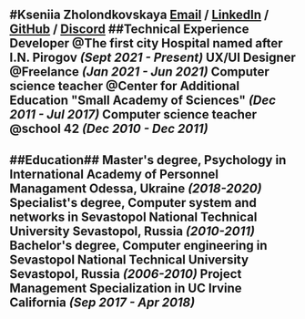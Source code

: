 #Kseniia Zholondkovskaya
[Email](zholondkovskaya@gmail.com) / [LinkedIn](https://www.linkedin.com/in/kseniia-zholondkovska-87a98a61) / [GitHub](https://github.com/Zholondkovska) / [Discord](Kseniia (@Zholondkovska)) 
##Technical Experience
**Developer** @The first city Hospital named after I.N. Pirogov *(Sept 2021 - Present)*
**UX/UI Designer** @Freelance *(Jan 2021 - Jun 2021)*
**Computer science teacher** @Center for Additional Education "Small Academy of Sciences" *(Dec 2011 - Jul 2017)*
**Computer science teacher** @school 42 *(Dec 2010 - Dec 2011)*
----------
##Education##
**Master's degree, Psychology** in International Academy of Personnel Managament
Odessa, Ukraine *(2018-2020)*
**Specialist's degree, Computer system and networks** in Sevastopol National Technical University
Sevastopol, Russia *(2010-2011)*
**Bachelor's degree, Computer engineering** in Sevastopol National Technical University
Sevastopol, Russia *(2006-2010)*
**Project Management Specialization** in UC Irvine
California *(Sep 2017 - Apr 2018)*
----------

